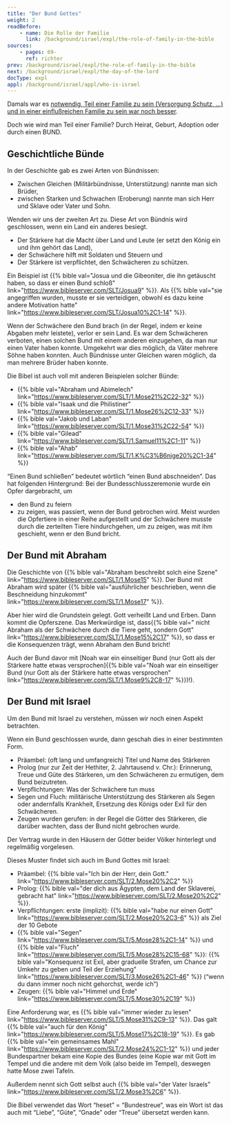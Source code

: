```yaml
---
title: "Der Bund Gottes"
weight: 2
readBefore:
    - name: Die Rolle der Familie
      link: /background/israel/expl/the-role-of-family-in-the-bible
sources:
    - pages: 69-
      ref: richter
prev: /background/israel/expl/the-role-of-family-in-the-bible
next: /background/israel/expl/the-day-of-the-lord
docType: expl
appl: /background/israel/appl/who-is-israel
---
```


Damals war es [notwendig, Teil einer Familie zu sein (Versorgung Schutz, …) und in einer einflußreichen Familie zu sein war noch besser](/background/israel/expl/the-role-of-family-in-the-bible).

Doch wie wird man Teil einer Familie? Durch Heirat, Geburt, Adoption oder durch einen BUND.

## Geschichtliche Bünde

<a name="ae45"></a>
In der Geschichte gab es zwei Arten von Bündnissen:

- Zwischen Gleichen (Militärbündnisse, Unterstützung) nannte man sich Brüder,
- zwischen Starken und Schwachen (Eroberung) nannte man sich Herr und Sklave oder Vater und Sohn.

Wenden wir uns der zweiten Art zu. Diese Art von Bündnis wird geschlossen, wenn ein Land ein anderes besiegt.

- Der Stärkere hat die Macht über Land und Leute (er setzt den König ein und ihm gehört das Land),
- der Schwächere hilft mit Soldaten und Steuern und
- Der Stärkere ist verpflichtet, den Schwächeren zu schützen.

Ein Beispiel ist {{% bible val="Josua und die Gibeoniter, die ihn getäuscht haben, so dass er einen Bund schloß" link="https://www.bibleserver.com/SLT/Josua9" %}}. Als {{% bible val="sie angegriffen wurden, musste er sie verteidigen, obwohl es dazu keine andere Motivation hatte" link="https://www.bibleserver.com/SLT/Josua10%2C1-14" %}}.

Wenn der Schwächere den Bund brach (in der Regel, indem er keine Abgaben mehr leistete), verlor er sein Land. Es war dem Schwächeren verboten, einen solchen Bund mit einem anderen einzugehen, da man nur einen Vater haben konnte. Umgekehrt war dies möglich, da Väter mehrere Söhne haben konnten. Auch Bündnisse unter Gleichen waren möglich, da man mehrere Brüder haben konnte.

Die Bibel ist auch voll mit anderen Beispielen solcher Bünde:

- {{% bible val="Abraham und Abimelech" link="https://www.bibleserver.com/SLT/1.Mose21%2C22-32" %}}
- {{% bible val="Isaak und die Philistiner" link="https://www.bibleserver.com/SLT/1.Mose26%2C12-33" %}}
- {{% bible val="Jakob und Laban" link="https://www.bibleserver.com/SLT/1.Mose31%2C22-54" %}}
- {{% bible val="Gilead" link="https://www.bibleserver.com/SLT/1.Samuel11%2C1-11" %}}
- {{% bible val="Ahab" link="https://www.bibleserver.com/SLT/1.K%C3%B6nige20%2C1-34" %}}

“Einen Bund schließen” bedeutet wörtlich “einen Bund abschneiden”. Das hat folgenden Hintergrund: Bei der Bundesschlusszeremonie wurde ein Opfer dargebracht, um

- den Bund zu feiern
- zu zeigen, was passiert, wenn der Bund gebrochen wird. Meist wurden die Opfertiere in einer Reihe aufgestellt und der Schwächere musste durch die zerteilten Tiere hindurchgehen, um zu zeigen, was mit ihm geschieht, wenn er den Bund bricht.

## Der Bund mit Abraham

<a name="7cbd"></a>
Die Geschichte von {{% bible val="Abraham beschreibt solch eine Szene" link="https://www.bibleserver.com/SLT/1.Mose15" %}}. Der Bund mit Abraham wird später {{% bible val="ausführlicher beschrieben, wenn die Beschneidung hinzukommt" link="https://www.bibleserver.com/SLT/1.Mose17" %}}.

Aber hier wird die Grundstein gelegt. Gott verheißt Land und Erben. Dann kommt die Opferszene. Das Merkwürdige ist, dass{{% bible val=" nicht Abraham als der Schwächere durch die Tiere geht, sondern Gott" link="https://www.bibleserver.com/SLT/1.Mose15%2C17" %}}, so dass er die Konsequenzen trägt, wenn Abraham den Bund bricht!

Auch der Bund davor mit [Noah war ein einseitiger Bund (nur Gott als der Stärkere hatte etwas versprochen]{{% bible val="Noah war ein einseitiger Bund (nur Gott als der Stärkere hatte etwas versprochen" link="https://www.bibleserver.com/SLT/1.Mose9%2C8-17" %}})!).

## Der Bund mit Israel

<a name="521d"></a>
Um den Bund mit Israel zu verstehen, müssen wir noch einen Aspekt betrachten.

Wenn ein Bund geschlossen wurde, dann geschah dies in einer bestimmten Form.

- Präambel: (oft lang und umfangreich) Titel und Name des Stärkeren
- Prolog (nur zur Zeit der Hethiter, 2. Jahrtausend v. Chr.): Erinnerung, Treue und Güte des Stärkeren, um den Schwächeren zu ermutigen, dem Bund beizutreten.
- Verpflichtungen: Was der Schwächere tun muss
- Segen und Fluch: militärische Unterstützung des Stärkeren als Segen oder andernfalls Krankheit, Ersetzung des Königs oder Exil für den Schwächeren.
- Zeugen wurden gerufen: in der Regel die Götter des Stärkeren, die darüber wachten, dass der Bund nicht gebrochen wurde.

Der Vertrag wurde in den Häusern der Götter beider Völker hinterlegt und regelmäßig vorgelesen.

Dieses Muster findet sich auch im Bund Gottes mit Israel:

- Präambel: {{% bible val="Ich bin der Herr, dein Gott." link="https://www.bibleserver.com/SLT/2.Mose20%2C2" %}}
- Prolog: {{% bible val="der dich aus Ägypten, dem Land der Sklaverei, gebracht hat" link="https://www.bibleserver.com/SLT/2.Mose20%2C2" %}}.
- Verpflichtungen: erste (implizit): {{% bible val="habe nur einen Gott" link="https://www.bibleserver.com/SLT/2.Mose20%2C3-6" %}} als Ziel der 10 Gebote
- {{% bible val="Segen" link="https://www.bibleserver.com/SLT/5.Mose28%2C1-14" %}} und {{% bible val="Fluch" link="https://www.bibleserver.com/SLT/5.Mose28%2C15-68" %}}: {{% bible val="Konsequenz ist Exil, aber graduelle Strafen, um Chance zur Umkehr zu geben und Teil der Erziehung" link="https://www.bibleserver.com/SLT/3.Mose26%2C1-46" %}} (“wenn du dann immer noch nicht gehorchst, werde ich”)
- Zeugen: {{% bible val="Himmel und Erde" link="https://www.bibleserver.com/SLT/5.Mose30%2C19" %}}

Eine Anforderung war, es {{% bible val="immer wieder zu lesen" link="https://www.bibleserver.com/SLT/5.Mose31%2C9-13" %}}. Das galt {{% bible val="auch für den König" link="https://www.bibleserver.com/SLT/5.Mose17%2C18-19" %}}. Es gab {{% bible val="ein gemeinsames Mahl" link="https://www.bibleserver.com/SLT/2.Mose24%2C1-12" %}} und jeder Bundespartner bekam eine Kopie des Bundes (eine Kopie war mit Gott im Tempel und die andere mit dem Volk (also beide im Tempel), deswegen hatte Mose zwei Tafeln.

Außerdem nennt sich Gott selbst auch {{% bible val="der Vater Israels" link="https://www.bibleserver.com/SLT/2.Mose3%2C6" %}}.

Die Bibel verwendet das Wort “heset” = “Bundestreue“, was ein Wort ist das auch mit “Liebe”, “Güte”, “Gnade” oder “Treue” übersetzt werden kann.
